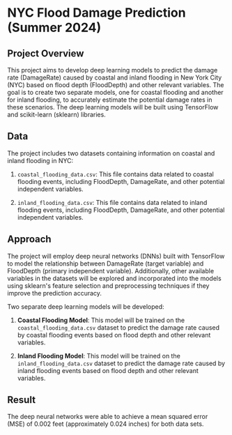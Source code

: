 # NYC Flood Damage Prediction (Summer 2024)

## Project Overview

This project aims to develop deep learning models to predict the damage rate (DamageRate) caused by coastal and inland flooding in New York City (NYC) based on flood depth (FloodDepth) and other relevant variables. The goal is to create two separate models, one for coastal flooding and another for inland flooding, to accurately estimate the potential damage rates in these scenarios. The deep learning models will be built using TensorFlow and scikit-learn (sklearn) libraries.

## Data

The project includes two datasets containing information on coastal and inland flooding in NYC:

1. `coastal_flooding_data.csv`: This file contains data related to coastal flooding events, including FloodDepth, DamageRate, and other potential independent variables.

2. `inland_flooding_data.csv`: This file contains data related to inland flooding events, including FloodDepth, DamageRate, and other potential independent variables.

## Approach

The project will employ deep neural networks (DNNs) built with TensorFlow to model the relationship between DamageRate (target variable) and FloodDepth (primary independent variable). Additionally, other available variables in the datasets will be explored and incorporated into the models using sklearn's feature selection and preprocessing techniques if they improve the prediction accuracy.

Two separate deep learning models will be developed:

1. **Coastal Flooding Model**: This model will be trained on the `coastal_flooding_data.csv` dataset to predict the damage rate caused by coastal flooding events based on flood depth and other relevant variables.

2. **Inland Flooding Model**: This model will be trained on the `inland_flooding_data.csv` dataset to predict the damage rate caused by inland flooding events based on flood depth and other relevant variables.

## Result
The deep neural networks were able to achieve a mean squared error (MSE) of 0.002 feet (approximately 0.024 inches) for both data sets.
